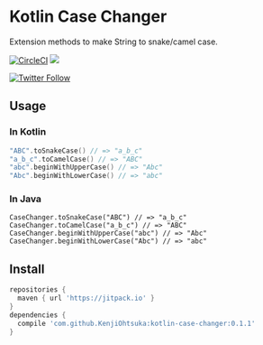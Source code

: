 # Kotlin Case Changer

Extension methods to make String to snake/camel case.

[![CircleCI](https://circleci.com/gh/KenjiOhtsuka/kotlin-case-changer/tree/master.svg?style=svg)](https://circleci.com/gh/KenjiOhtsuka/kotlin-case-changer/tree/master) [![](https://jitpack.io/v/KenjiOhtsuka/kotlin-case-changer.svg)](https://jitpack.io/#KenjiOhtsuka/kotlin-case-changer)

[![Twitter Follow](https://img.shields.io/twitter/follow/escamilloIII.svg?style=social)](https://twitter.com/escamilloIII)

## Usage

### In Kotlin

```kotlin
"ABC".toSnakeCase() // => "a_b_c"
"a_b_c".toCamelCase() // => "ABC"
"abc".beginWithUpperCase() // => "Abc"
"Abc".beginWithLowerCase() // => "abc"
```

### In Java

```
CaseChanger.toSnakeCase("ABC") // => "a_b_c"
CaseChanger.toCamelCase("a_b_c") // => "ABC"
CaseChanger.beginWithUpperCase("abc") // => "Abc"
CaseChanger.beginWithLowerCase("Abc") // => "abc"
```

## Install

```groovy
repositories {
  maven { url 'https://jitpack.io' }
}
dependencies {
  compile 'com.github.KenjiOhtsuka:kotlin-case-changer:0.1.1'
}
```